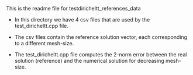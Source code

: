This is the readme file for testdiricheltt_references_data

- In this directory we have 4 csv files that are used by the test_diricheltt.cpp file.
- The csv files contain the reference solution vector, each corresponding to a different mesh-size.

- The test_diricheltt.cpp file computes the 2-norm error between the real solution (reference) and the numerical solution
    for decreasing mesh-size.
    

